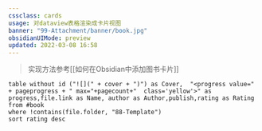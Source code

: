 ```yaml
---
cssclass: cards
usage: 对dataview表格渲染成卡片视图
banner: "99-Attachment/banner/book.jpg"
obsidianUIMode: preview
updated: 2022-03-08 16:58
---
```


> 实现方法参考[[如何在Obsidian中添加图书卡片]]

```dataview
table without id ("![](" + cover + ")") as Cover,  "<progress value=" + pageprogress + " max="+pagecount+"  class='yellow'>" as progress,file.link as Name, author as Author,publish,rating as Rating
from #book 
where !contains(file.folder, "88-Template") 
sort rating desc

```

